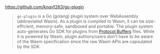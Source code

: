 https://github.com/knqyf263/go-plugin

> `go-plugin` is a Go (golang) plugin system over WebAssembly (abbreviated Wasm). As a plugin is compiled to Wasm, it can be size-efficient, memory-safe, sandboxed and portable. The plugin system auto-generates Go SDK for plugins from [Protocol Buffers](https://developers.google.com/protocol-buffers/docs/overview) files. While it is powered by Wasm, plugin authors/users don't have to be aware of the Wasm specification since the raw Wasm APIs are capsulated by the SDK.